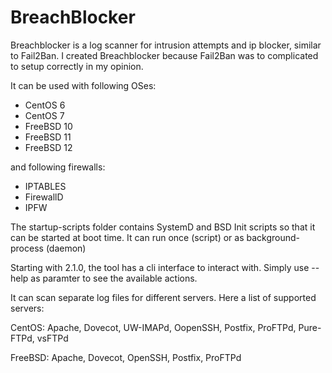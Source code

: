 # BreachBlocker
Breachblocker is a log scanner for intrusion attempts and ip blocker, similar to Fail2Ban. I created Breachblocker because 
Fail2Ban was to complicated to setup correctly in my opinion.

It can be used with following OSes:
* CentOS 6
* CentOS 7
* FreeBSD 10
* FreeBSD 11
* FreeBSD 12

and following firewalls:

* IPTABLES
* FirewallD
* IPFW

The startup-scripts folder contains SystemD and BSD Init scripts so that it can be started at boot time. It can 
run once (script) or as background-process (daemon)

Starting with 2.1.0, the tool has a cli interface to interact with. Simply use --help as paramter to see the available actions.

It can scan separate log files for different servers. Here a list of supported servers:

CentOS:
    Apache, Dovecot, UW-IMAPd, OopenSSH, Postfix, ProFTPd, Pure-FTPd, vsFTPd

FreeBSD:
    Apache, Dovecot, OpenSSH, Postfix, ProFTPd
